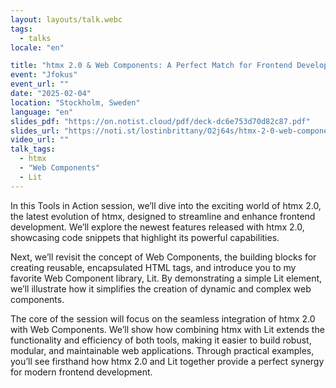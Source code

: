 ```yaml
---
layout: layouts/talk.webc
tags:
  - talks
locale: "en"

title: "htmx 2.0 & Web Components: A Perfect Match for Frontend Development"
event: "Jfokus"
event_url: ""
date: "2025-02-04"
location: "Stockholm, Sweden"
language: "en"
slides_pdf: "https://on.notist.cloud/pdf/deck-dc6e753d70d82c87.pdf"
slides_url: "https://noti.st/lostinbrittany/O2j64s/htmx-2-0-web-components-a-perfect-match-for-frontend-development"
video_url: ""
talk_tags:
  - htmx
  - "Web Components"
  - Lit
---
```


In this Tools in Action session, we’ll dive into the exciting world of htmx 2.0, the latest evolution of htmx, designed to streamline and enhance frontend development. We’ll explore the newest features released with htmx 2.0, showcasing code snippets that highlight its powerful capabilities.

Next, we’ll revisit the concept of Web Components, the building blocks for creating reusable, encapsulated HTML tags, and introduce you to my favorite Web Component library, Lit. By demonstrating a simple Lit element, we’ll illustrate how it simplifies the creation of dynamic and complex web components.

The core of the session will focus on the seamless integration of htmx 2.0 with Web Components. We’ll show how combining htmx with Lit extends the functionality and efficiency of both tools, making it easier to build robust, modular, and maintainable web applications. Through practical examples, you’ll see firsthand how htmx 2.0 and Lit together provide a perfect synergy for modern frontend development.

